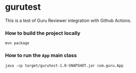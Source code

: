 # gurutest

This is a test of Guru Reviewer integration with Github Actions.

### How to build the project locally

`mvn package`

### How to run the `App` main class

`java -cp target/gurutest-1.0-SNAPSHOT.jar com.guru.App`
